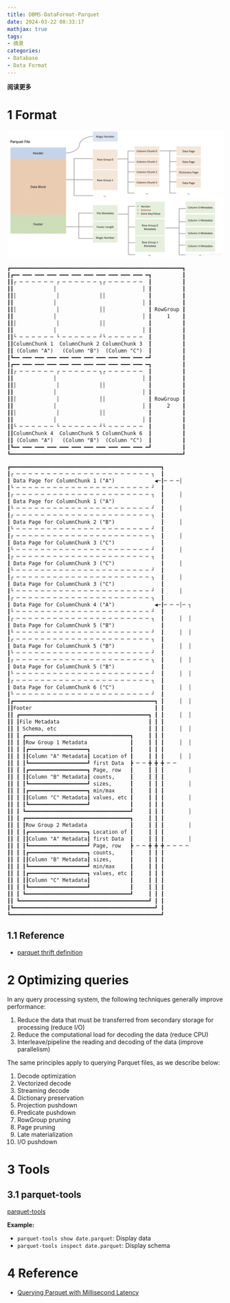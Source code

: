 ```yaml
---
title: DBMS-DataFormat-Parquet
date: 2024-03-22 08:33:17
mathjax: true
tags: 
- 摘录
categories: 
- Database
- Data Format
---
```


**阅读更多**

<!--more-->

# 1 Format

![file-format-overview](/images/DBMS-Format-Parquet/file-format-overview.jpeg)

```
┏━━━━━━━━━━━━━━━━━━━━━━━━━━━━━━━━━━━━━━━━━━━━━━━━━━━━━━━━┓
┃┏━━ ━━━ ━━━ ━━━ ━━━ ━━━ ━━━ ━━━ ━━━ ━━━ ━━━ ━┓          ┃
┃┃┌ ─ ─ ─ ─ ─ ─ ┌ ─ ─ ─ ─ ─ ─ ┐┌ ─ ─ ─ ─ ─ ─  ┃          ┃
┃┃             │                            │ ┃          ┃
┃┃│             │             ││              ┃          ┃
┃┃             │                            │ ┃          ┃
┃┃│             │             ││              ┃ RowGroup ┃
┃┃             │                            │ ┃     1    ┃
┃┃│             │             ││              ┃          ┃
┃┃             │                            │ ┃          ┃
┃┃└ ─ ─ ─ ─ ─ ─ └ ─ ─ ─ ─ ─ ─ ┘└ ─ ─ ─ ─ ─ ─  ┃          ┃
┃┃ColumnChunk 1  ColumnChunk 2 ColumnChunk 3  ┃          ┃
┃┃ (Column "A")   (Column "B")  (Column "C")  ┃          ┃
┃┗━━ ━━━ ━━━ ━━━ ━━━ ━━━ ━━━ ━━━ ━━━ ━━━ ━━━ ━┛          ┃
┃┏━━ ━━━ ━━━ ━━━ ━━━ ━━━ ━━━ ━━━ ━━━ ━━━ ━━━ ━┓          ┃
┃┃┌ ─ ─ ─ ─ ─ ─ ┌ ─ ─ ─ ─ ─ ─ ┐┌ ─ ─ ─ ─ ─ ─  ┃          ┃
┃┃             │                            │ ┃          ┃
┃┃│             │             ││              ┃          ┃
┃┃             │                            │ ┃          ┃
┃┃│             │             ││              ┃ RowGroup ┃
┃┃             │                            │ ┃     2    ┃
┃┃│             │             ││              ┃          ┃
┃┃             │                            │ ┃          ┃
┃┃└ ─ ─ ─ ─ ─ ─ └ ─ ─ ─ ─ ─ ─ ┘└ ─ ─ ─ ─ ─ ─  ┃          ┃
┃┃ColumnChunk 4  ColumnChunk 5 ColumnChunk 6  ┃          ┃
┃┃ (Column "A")   (Column "B")  (Column "C")  ┃          ┃
┃┗━━ ━━━ ━━━ ━━━ ━━━ ━━━ ━━━ ━━━ ━━━ ━━━ ━━━ ━┛          ┃
┗━━━━━━━━━━━━━━━━━━━━━━━━━━━━━━━━━━━━━━━━━━━━━━━━━━━━━━━━┛
```

```
┏━━━━━━━━━━━━━━━━━━━━━━━━━━━━━━━━━━━━━━━━━━━━━━━━━┓
┃┌ ─ ─ ─ ─ ─ ─ ─ ─ ─ ─ ─ ─ ─ ─ ─ ─ ─ ─ ─ ─ ─ ─ ┐  ┃
┃ Data Page for ColumnChunk 1 ("A")             ◀─┃─ ─ ─│
┃└ ─ ─ ─ ─ ─ ─ ─ ─ ─ ─ ─ ─ ─ ─ ─ ─ ─ ─ ─ ─ ─ ─ ┘  ┃
┃┌ ─ ─ ─ ─ ─ ─ ─ ─ ─ ─ ─ ─ ─ ─ ─ ─ ─ ─ ─ ─ ─ ─ ┐  ┃     │
┃ Data Page for ColumnChunk 1 ("A")               ┃
┃└ ─ ─ ─ ─ ─ ─ ─ ─ ─ ─ ─ ─ ─ ─ ─ ─ ─ ─ ─ ─ ─ ─ ┘  ┃     │
┃┌ ─ ─ ─ ─ ─ ─ ─ ─ ─ ─ ─ ─ ─ ─ ─ ─ ─ ─ ─ ─ ─ ─ ┐  ┃
┃ Data Page for ColumnChunk 2 ("B")               ┃     │
┃└ ─ ─ ─ ─ ─ ─ ─ ─ ─ ─ ─ ─ ─ ─ ─ ─ ─ ─ ─ ─ ─ ─ ┘  ┃
┃┌ ─ ─ ─ ─ ─ ─ ─ ─ ─ ─ ─ ─ ─ ─ ─ ─ ─ ─ ─ ─ ─ ─ ┐  ┃     │
┃ Data Page for ColumnChunk 3 ("C")               ┃
┃└ ─ ─ ─ ─ ─ ─ ─ ─ ─ ─ ─ ─ ─ ─ ─ ─ ─ ─ ─ ─ ─ ─ ┘  ┃     │
┃┌ ─ ─ ─ ─ ─ ─ ─ ─ ─ ─ ─ ─ ─ ─ ─ ─ ─ ─ ─ ─ ─ ─ ┐  ┃
┃ Data Page for ColumnChunk 3 ("C")               ┃     │
┃└ ─ ─ ─ ─ ─ ─ ─ ─ ─ ─ ─ ─ ─ ─ ─ ─ ─ ─ ─ ─ ─ ─ ┘  ┃
┃┌ ─ ─ ─ ─ ─ ─ ─ ─ ─ ─ ─ ─ ─ ─ ─ ─ ─ ─ ─ ─ ─ ─ ┐  ┃     │
┃ Data Page for ColumnChunk 3 ("C")               ┃
┃└ ─ ─ ─ ─ ─ ─ ─ ─ ─ ─ ─ ─ ─ ─ ─ ─ ─ ─ ─ ─ ─ ─ ┘  ┃     │
┃┌ ─ ─ ─ ─ ─ ─ ─ ─ ─ ─ ─ ─ ─ ─ ─ ─ ─ ─ ─ ─ ─ ─ ┐  ┃
┃ Data Page for ColumnChunk 4 ("A")             ◀─┃─ ─ ─│─ ┐
┃└ ─ ─ ─ ─ ─ ─ ─ ─ ─ ─ ─ ─ ─ ─ ─ ─ ─ ─ ─ ─ ─ ─ ┘  ┃
┃┌ ─ ─ ─ ─ ─ ─ ─ ─ ─ ─ ─ ─ ─ ─ ─ ─ ─ ─ ─ ─ ─ ─ ┐  ┃     │  │
┃ Data Page for ColumnChunk 5 ("B")               ┃
┃└ ─ ─ ─ ─ ─ ─ ─ ─ ─ ─ ─ ─ ─ ─ ─ ─ ─ ─ ─ ─ ─ ─ ┘  ┃     │  │
┃┌ ─ ─ ─ ─ ─ ─ ─ ─ ─ ─ ─ ─ ─ ─ ─ ─ ─ ─ ─ ─ ─ ─ ┐  ┃
┃ Data Page for ColumnChunk 5 ("B")               ┃     │  │
┃└ ─ ─ ─ ─ ─ ─ ─ ─ ─ ─ ─ ─ ─ ─ ─ ─ ─ ─ ─ ─ ─ ─ ┘  ┃
┃┌ ─ ─ ─ ─ ─ ─ ─ ─ ─ ─ ─ ─ ─ ─ ─ ─ ─ ─ ─ ─ ─ ─ ┐  ┃     │  │
┃ Data Page for ColumnChunk 5 ("B")               ┃
┃└ ─ ─ ─ ─ ─ ─ ─ ─ ─ ─ ─ ─ ─ ─ ─ ─ ─ ─ ─ ─ ─ ─ ┘  ┃     │  │
┃┌ ─ ─ ─ ─ ─ ─ ─ ─ ─ ─ ─ ─ ─ ─ ─ ─ ─ ─ ─ ─ ─ ─ ┐  ┃
┃ Data Page for ColumnChunk 6 ("C")               ┃     │  │
┃└ ─ ─ ─ ─ ─ ─ ─ ─ ─ ─ ─ ─ ─ ─ ─ ─ ─ ─ ─ ─ ─ ─ ┘  ┃
┃┏━━━━━━━━━━━━━━━━━━━━━━━━━━━━━━━━━━━━━━━━━━━━━━┓ ┃     │  │
┃┃Footer                                        ┃ ┃
┃┃ ┏━━━━━━━━━━━━━━━━━━━━━━━━━━━━━━━━━━━━━━━━━━┓ ┃ ┃     │  │
┃┃ ┃File Metadata                             ┃ ┃ ┃
┃┃ ┃ Schema, etc                              ┃ ┃ ┃     │  │
┃┃ ┃ ┏━━━━━━━━━━━━━━━━━━━━━━━━━━━━━━━━━━┓     ┃ ┃ ┃
┃┃ ┃ ┃Row Group 1 Metadata              ┃     ┃ ┃ ┃     │  │
┃┃ ┃ ┃┏━━━━━━━━━━━━━━━━━━━┓             ┃     ┃ ┃ ┃
┃┃ ┃ ┃┃Column "A" Metadata┃ Location of ┃     ┃ ┃ ┃     │  │
┃┃ ┃ ┃┗━━━━━━━━━━━━━━━━━━━┛ first Data  ┣ ─ ─ ╋ ╋ ╋ ─ ─
┃┃ ┃ ┃┏━━━━━━━━━━━━━━━━━━━┓ Page, row   ┃     ┃ ┃ ┃        │
┃┃ ┃ ┃┃Column "B" Metadata┃ counts,     ┃     ┃ ┃ ┃
┃┃ ┃ ┃┗━━━━━━━━━━━━━━━━━━━┛ sizes,      ┃     ┃ ┃ ┃        │
┃┃ ┃ ┃┏━━━━━━━━━━━━━━━━━━━┓ min/max     ┃     ┃ ┃ ┃
┃┃ ┃ ┃┃Column "C" Metadata┃ values, etc ┃     ┃ ┃ ┃        │
┃┃ ┃ ┃┗━━━━━━━━━━━━━━━━━━━┛             ┃     ┃ ┃ ┃
┃┃ ┃ ┗━━━━━━━━━━━━━━━━━━━━━━━━━━━━━━━━━━┛     ┃ ┃ ┃        │
┃┃ ┃ ┏━━━━━━━━━━━━━━━━━━━━━━━━━━━━━━━━━━┓     ┃ ┃ ┃
┃┃ ┃ ┃Row Group 2 Metadata              ┃     ┃ ┃ ┃        │
┃┃ ┃ ┃┏━━━━━━━━━━━━━━━━━━━┓ Location of ┃     ┃ ┃ ┃
┃┃ ┃ ┃┃Column "A" Metadata┃ first Data  ┃     ┃ ┃ ┃        │
┃┃ ┃ ┃┗━━━━━━━━━━━━━━━━━━━┛ Page, row   ┣ ─ ─ ╋ ╋ ╋ ─ ─ ─ ─
┃┃ ┃ ┃┏━━━━━━━━━━━━━━━━━━━┓ counts,     ┃     ┃ ┃ ┃
┃┃ ┃ ┃┃Column "B" Metadata┃ sizes,      ┃     ┃ ┃ ┃
┃┃ ┃ ┃┗━━━━━━━━━━━━━━━━━━━┛ min/max     ┃     ┃ ┃ ┃
┃┃ ┃ ┃┏━━━━━━━━━━━━━━━━━━━┓ values, etc ┃     ┃ ┃ ┃
┃┃ ┃ ┃┃Column "C" Metadata┃             ┃     ┃ ┃ ┃
┃┃ ┃ ┃┗━━━━━━━━━━━━━━━━━━━┛             ┃     ┃ ┃ ┃
┃┃ ┃ ┗━━━━━━━━━━━━━━━━━━━━━━━━━━━━━━━━━━┛     ┃ ┃ ┃
┃┃ ┗━━━━━━━━━━━━━━━━━━━━━━━━━━━━━━━━━━━━━━━━━━┛ ┃ ┃
┃┗━━━━━━━━━━━━━━━━━━━━━━━━━━━━━━━━━━━━━━━━━━━━━━┛ ┃
┗━━━━━━━━━━━━━━━━━━━━━━━━━━━━━━━━━━━━━━━━━━━━━━━━━┛
```

## 1.1 Reference

* [parquet thrift definition](https://github.com/apache/parquet-format/blob/master/src/main/thrift/parquet.thrift)

# 2 Optimizing queries

In any query processing system, the following techniques generally improve performance:

1. Reduce the data that must be transferred from secondary storage for processing (reduce I/O)
1. Reduce the computational load for decoding the data (reduce CPU)
1. Interleave/pipeline the reading and decoding of the data (improve parallelism)

The same principles apply to querying Parquet files, as we describe below:

1. Decode optimization
1. Vectorized decode
1. Streaming decode
1. Dictionary preservation
1. Projection pushdown
1. Predicate pushdown
1. RowGroup pruning
1. Page pruning
1. Late materialization
1. I/O pushdown

# 3 Tools

## 3.1 parquet-tools

[parquet-tools](https://github.com/ktrueda/parquet-tools)

**Example:**

* `parquet-tools show date.parquet`: Display data
* `parquet-tools inspect date.parquet`: Display schema

# 4 Reference

* [Querying Parquet with Millisecond Latency](https://arrow.apache.org/blog/2022/12/26/querying-parquet-with-millisecond-latency/)
